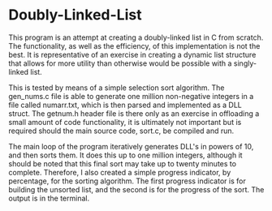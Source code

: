 # Doubly-Linked-List
This program is an attempt at creating a doubly-linked list in C from scratch. The functionality, as well as the efficiency, of this 
implementation is not the best. It is representative of an exercise in creating a dynamic list structure that allows for more utility than otherwise
would be possible with a singly-linked list. 
 
This is tested by means of a simple selection sort algorithm. The gen_nums.c file is able to generate one million non-negative integers in a file
called numarr.txt, which is then parsed and implemented as a DLL struct. The getnum.h header file is there only as an exercise in offloading a 
small amount of code functionality, it is ultimately not important but is required should the main source code, sort.c, be compiled and run.

The main loop of the program iteratively generates DLL's in powers of 10, and then sorts them. It does this up to one million integers, although it 
should be noted that this final sort may take up to twenty minutes to complete. Therefore, I also created a simple progress indicator, by percentage,
for the sorting algorithm. The first progress indicator is for building the unsorted list, and the second is for the progress of the sort. The output
is in the terminal.
